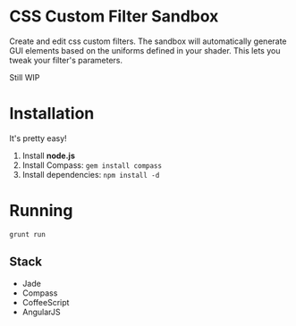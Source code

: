 # CSS Custom Filter Sandbox

Create and edit css custom filters. The sandbox will automatically generate GUI elements
based on the uniforms defined in your shader. This lets you tweak your filter's parameters.

Still WIP


# Installation

It's pretty easy!

1. Install **node.js**
2. Install Compass: `gem install compass`
3. Install dependencies: `npm install -d`

# Running

`grunt run`


## Stack

- Jade
- Compass
- CoffeeScript
- AngularJS
